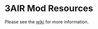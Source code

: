 # 3AIR Mod Resources

Please see the [wiki](https://github.com/AirWay1/3AIR-Mod-Resources/wiki) for more information.
